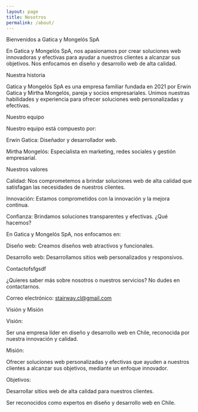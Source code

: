 ```yaml
---
layout: page
title: Nosotros
permalink: /about/
---
```


Bienvenidos a Gatica y Mongelós SpA

En Gatica y Mongelós SpA, nos apasionamos por crear soluciones web innovadoras y efectivas para ayudar a nuestros clientes a alcanzar sus objetivos. Nos enfocamos en diseño y desarrollo web de alta calidad.

Nuestra historia

Gatica y Mongelós SpA es una empresa familiar fundada en 2021 por Erwin Gatica y Mirtha Mongelós, pareja y socios empresariales. Unimos nuestras habilidades y experiencia para ofrecer soluciones web personalizadas y efectivas.

Nuestro equipo

Nuestro equipo está compuesto por:

Erwin Gatica: Diseñador y desarrollador web.

Mirtha Mongelós: Especialista en marketing, redes sociales y gestión empresarial.

Nuestros valores

Calidad: Nos comprometemos a brindar soluciones web de alta calidad que satisfagan las necesidades de nuestros clientes.

Innovación: Estamos comprometidos con la innovación y la mejora continua.

Confianza: Brindamos soluciones transparentes y efectivas.
¿Qué hacemos?


En Gatica y Mongelós SpA, nos enfocamos en:

Diseño web: Creamos diseños web atractivos y funcionales.

Desarrollo web: Desarrollamos sitios web personalizados y responsivos.

Contactofsfgsdf

¿Quieres saber más sobre nosotros o nuestros servicios? No dudes en contactarnos.

Correo electrónico: stairway.cl@gmail.com

Visión y Misión

Visión:

Ser una empresa líder en diseño y desarrollo web en Chile, reconocida por nuestra innovación y calidad.

Misión:

Ofrecer soluciones web personalizadas y efectivas que ayuden a nuestros clientes a alcanzar sus objetivos, mediante un enfoque innovador.

Objetivos:

Desarrollar sitios web de alta calidad para nuestros clientes.

Ser reconocidos como expertos en diseño y desarrollo web en Chile.

